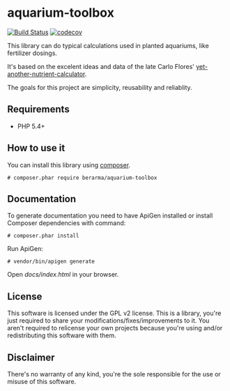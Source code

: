 # aquarium-toolbox

[![Build Status](https://travis-ci.com/berarma/aquarium-toolbox.svg?branch=master)](https://travis-ci.com/berarma/aquarium-toolbox)
[![codecov](https://codecov.io/gh/berarma/aquarium-toolbox/branch/master/graph/badge.svg)](https://codecov.io/gh/berarma/aquarium-toolbox)

This library can do typical calculations used in planted aquariums, like
fertilizer dosings.

It's based on the excelent ideas and data of the late Carlo Flores'
[yet-another-nutrient-calculator](https://github.com/flores/yet-another-nutrient-calculator).

The goals for this project are simplicity, reusability and reliablity.

## Requirements

  + PHP 5.4+

## How to use it

You can install this library using [composer](http://getcomposer.org).

```
# composer.phar require berarma/aquarium-toolbox
```

## Documentation

To generate documentation you need to have ApiGen installed or install Composer
dependencies with command:

```
# composer.phar install
```

Run ApiGen:

```
# vendor/bin/apigen generate
```

Open _docs/index.html_ in your browser.

## License

This software is licensed under the GPL v2 license. This is a library, you're
just required to share your modifications/fixes/improvements to it. You aren't
required to relicense your own projects because you're using and/or
redistributing this software with them.

## Disclaimer

There's no warranty of any kind, you're the sole responsible for the use or
misuse of this software.
